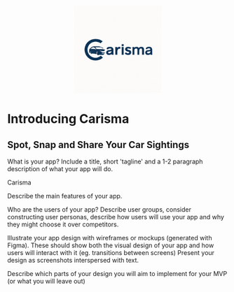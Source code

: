 <div align="center">
  <img src="Carisma.png" alt="Carisma Logo" width="200"/>
</div>

# Introducing Carisma
## Spot, Snap and Share Your Car Sightings

What is your app? Include a title, short 'tagline' and a 1-2 paragraph description of what your app will do.

Carisma


Describe the main features of your app.

Who are the users of your app? Describe user groups, consider constructing user personas, describe how users will use your app and why they might choose it over competitors.

Illustrate your app design with wireframes or mockups (generated with Figma).  These should show both the visual design of your app and how users will interact with it (eg. transitions between screens)  Present your design as screenshots interspersed with text.

Describe which parts of your design you will aim to implement for your MVP (or what you will leave out)